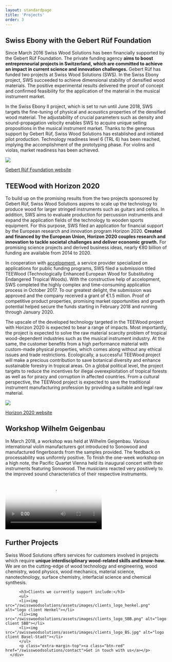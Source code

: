 ```yaml
---
layout: standardpage
title: 'Projects'
order: 3
---
```

<div class="full-width">
      <div class="wrap">
          <h2>Swiss Ebony with the Gebert Rüf Foundation</h2>
          <p>
          Since March 2016 Swiss Wood Solutions has been financially supported by the Gebert Rüf Foundation. The private funding agency <strong>aims to boost entrepreneurial projects in Switzerland, which are committed to achieve an impact in current science and innovation challenges.</strong>
          Gebert Rüf has funded two projects at Swiss Wood Solutions (SWS). In the Swiss Ebony project, SWS succeeded to achieve dimensional stability of densified wood materials. The positive experimental results delivered the proof of concept and confirmed feasibility for the application of the material in the musical instrument market.
          </p>
          <p>
          In the Swiss Ebony II project, which is set to run until June 2018, SWS targets the fine-tuning of physical and acoustics properties of the densified wood material. The adjustability of crucial parameters such as density and sound-propagation velocity enables SWS to acquire unique selling propositions in the musical instrument market.
          Thanks to the generous support by Gebert Rüf, Swiss Wood Solutions has established and initiated pilot production. Technology readiness level 6 (TRL 6) has been reached, implying the accomplishment of the prototyping phase. For violins and violas, market readiness has been achieved.
          </p>
          <p><img src="/swisswoodsolutions/assets/images/projects_gebertruef.png"></p>
          <p><a class="btn" href="https://www.grstiftung.ch/de.html" target="blank">Gebert Rüf Foundation website</a>
          </p>
      </div>
</div>
<div class="full-width-grey">
      <div class="wrap">
          <h2>TEEWood with Horizon 2020</h2>
          <p>
          To build up on the promising results from the two projects sponsored by Gebert Rüf, Swiss Wood Solutions aspires to scale up the technology to produce wood for larger stringed instruments such as guitars and cellos. In addition, SWS aims to evaluate production for percussion instruments and expand the application fields of the technology to wooden sports equipment.
          For this purpose, SWS filed an application for financial support by the European research and innovation program Horizon 2020. <strong>Created and financed by the European Union, Horizon 2020 couples research and innovation to tackle societal challenges and deliver economic growth.</strong> For promising science projects and derived business ideas, nearly €80 billion of funding are available from 2014 to 2020.
          </p>
          <p>
          In cooperation with <a href="http://www.accelopment.com" target="blank">accelopment,</a> a service provider specialized on applications for public funding programs, SWS filed a submission titled TEEWood (Technologically Enhanced European Wood for Substituting Endangered Tropical Woods). With the constructive help of accelopment, SWS completed the highly complex and time-consuming application process in October 2017. To our greatest delight, the submission was approved and the company received a grant of €1.5 million. Proof of competitive product properties, promising market opportunities and growth potential helped secure the funds starting in February 2018 and running through January 2020.
          </p>
          <p>
          The upscale of the developed technology targeted in the TEEWood project with Horizon 2020 is expected to bear a range of impacts. Most importantly, the project is expected to solve the raw material scarcity problem of tropical wood-dependent industries such as the musical instrument industry. At the same, the customer benefits from a high performance material with custom-made physical properties, which comes along without any ethical issues and trade restrictions.
          Ecologically, a successful TEEWood project will make a precious contribution to save botanical diversity and enhance sustainable forestry in tropical areas. On a global political level, the project targets to reduce the incentives for illegal overexploitation of tropical forests as well as for piracy and corruption in affected countries. From a cultural perspective, the TEEWood project is expected to save the traditional instrument manufacturing profession by providing a suitable and legal raw material.
          </p>
          <p><img src="/swisswoodsolutions/assets/images/projects_horizon2020.png"></p>
          <p><a class="btn" href="https://ec.europa.eu/programmes/horizon2020/what-horizon-2020" target="blank">Horizon 2020 website</a></p>
      </div>
  </div>
  <div class="full-width-red">
        <div class="wrap">
          <h2>Workshop Wilhelm Geigenbau</h2>
          <p>
          In March 2018, a workshop was held at Wilhelm Geigenbau. Various international violin manufacturers got introduced to Sonowood and manufactured fingerboards from the samples provided. The feedback on processability was uniformly positive. To finish the one-week workshop on a high note, the Pacific Quartet Vienna held its inaugural concert with their instruments featuring Sonowood. The musicians reacted very positively to the improved sound characteristics of their respective instruments.</p>
          <video src="" poster="/assets/images/ebony_02.jpg" controls>
          </video>
      </div>
</div>
<div class="full-width">
      <div class="wrap-grid">
          <h2>Further Projects</h2>
          <p>
          Swiss Wood Solutions offers services for customers involved in projects which require <strong>unique interdisciplinary wood-related skills and know-how.</strong> We are on the cutting-edge of wood technology and engineering, wood chemistry, wood physics, wood mechanics, material science, nanotechnology, surface chemistry, interfacial science and chemical synthesis.</p>

          <h3>Clients we currently support include:</h3>
          <ul>
          <li><img src="/swisswoodsolutions/assets/images/clients_logo_henkel.png" alt="logo client Henkel"></li>
          <li><img src="/swisswoodsolutions/assets/images/clients_logo_SBB.png" alt="logo client SBB"></li>
          <li><img src="/swisswoodsolutions/assets/images/clients_logo_BS.jpg" alt="logo client Basel-Stadt"></li>
          </ul>
          <p class="extra-margin-top"><a class="btn-red" href="/swisswoodsolutions/contact">Get in touch with us</a></p>
      </div>
</div>
